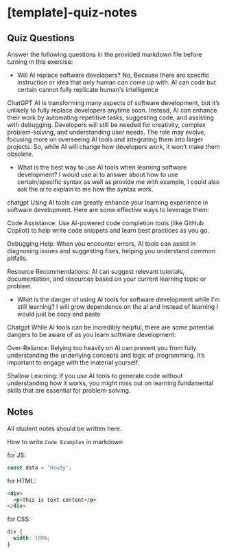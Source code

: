 # [template]-quiz-notes

## Quiz Questions

Answer the following questions in the provided markdown file before turning in this exercise:

- Will AI replace software developers?
  No, Because there are specific instruction or idea that only human can come up with. AI can code but certain cannot fully replicate human's intelligence

ChatGPT
AI is transforming many aspects of software development, but it’s unlikely to fully replace developers anytime soon. Instead, AI can enhance their work by automating repetitive tasks, suggesting code, and assisting with debugging. Developers will still be needed for creativity, complex problem-solving, and understanding user needs. The role may evolve, focusing more on overseeing AI tools and integrating them into larger projects. So, while AI will change how developers work, it won’t make them obsolete.

- What is the best way to use AI tools when learning software development?
  I would use ai to answer about how to use certain/specific syntax as well as provide me with example, I could also ask the ai to explain to me how the syntax work.

chatgpt
Using AI tools can greatly enhance your learning experience in software development. Here are some effective ways to leverage them:

Code Assistance: Use AI-powered code completion tools (like GitHub Copilot) to help write code snippets and learn best practices as you go.

Debugging Help: When you encounter errors, AI tools can assist in diagnosing issues and suggesting fixes, helping you understand common pitfalls.

Resource Recommendations: AI can suggest relevant tutorials, documentation, and resources based on your current learning topic or problem.

- What is the danger of using AI tools for software development while I'm still learning?
  I will grow dependence on the ai and instead of learning I would just be copy and paste

Chatgpt
While AI tools can be incredibly helpful, there are some potential dangers to be aware of as you learn software development:

Over-Reliance: Relying too heavily on AI can prevent you from fully understanding the underlying concepts and logic of programming. It’s important to engage with the material yourself.

Shallow Learning: If you use AI tools to generate code without understanding how it works, you might miss out on learning fundamental skills that are essential for problem-solving.

## Notes

All student notes should be written here.

How to write `Code Examples` in markdown

for JS:

```js
const data = 'Howdy';
```

for HTML:

```html
<div>
  <p>This is text content</p>
</div>
```

for CSS:

```css
div {
  width: 100%;
}
```
